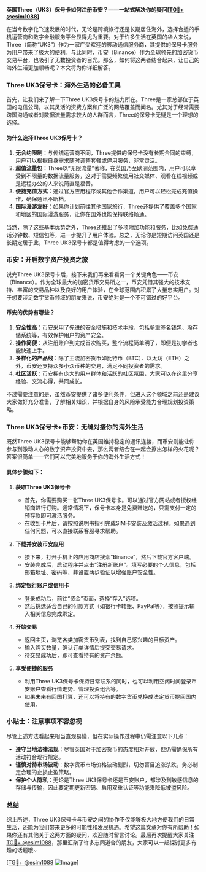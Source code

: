**英国Three（UK3）保号卡如何注册币安？——一站式解决你的疑问[[TG💪+ @esim1088](https://t.me/s/esim1088)]**

在当今数字化飞速发展的时代，无论是跨境旅行还是长期居住海外，选择合适的手机运营商和数字金融服务平台显得尤为重要。对于许多生活在英国的华人来说，Three（简称“UK3”）作为一家广受欢迎的移动通信服务商，其提供的保号卡服务为用户带来了极大的便利。与此同时，币安（Binance）作为全球领先的加密货币交易平台，也吸引了无数投资者的目光。那么，如何将这两者结合起来，让自己的海外生活更加顺畅呢？本文将为你详细解答。

### Three UK3保号卡：海外生活的必备工具

首先，让我们来了解一下Three UK3保号卡的魅力所在。Three是一家总部位于英国的电信公司，以其灵活的资费方案和广泛的网络覆盖而闻名。尤其对于经常需要跨国沟通或者对数据流量需求较大的人群而言，Three的保号卡无疑是一个理想的选择。

#### 为什么选择Three UK3保号卡？

1. **无合约限制**：与传统运营商不同，Three提供的保号卡没有长期合同的束缚，用户可以根据自身需求随时调整套餐或停用服务，非常灵活。
2. **超值流量包**：Three以“无限流量”著称，在英国乃至欧洲范围内，用户可以享受到不限量的数据流量服务，这对于需要频繁使用社交媒体、观看在线视频或是远程办公的人来说简直是福音。
3. **便捷充值方式**：通过官方应用程序或其他合作渠道，用户可以轻松完成充值操作，确保通讯不断档。
4. **国际漫游友好**：如果你计划前往其他国家旅行，Three还提供了覆盖多个国家和地区的国际漫游服务，让你在国外也能保持联络畅通。

当然，除了这些基本优势之外，Three还推出了多项附加功能和服务，比如免费通话分钟数、短信包等，进一步提升了用户体验。总之，无论你是短期访问英国还是长期定居于此，Three UK3保号卡都是值得考虑的一个选项。

### 币安：开启数字资产投资之旅

说完Three UK3保号卡后，接下来我们再来看看另一个关键角色——币安（Binance）。作为全球最大的加密货币交易所之一，币安凭借其强大的技术支持、丰富的交易品种以及良好的用户体验，在全球范围内积累了大量忠实用户。对于想要涉足数字货币领域的朋友来说，币安绝对是一个不可错过的好平台。

#### 币安的优势有哪些？

1. **安全性高**：币安采用了先进的安全措施和技术手段，包括多重签名钱包、冷存储系统等，有效保护用户的资产安全。
2. **操作简便**：从注册账户到完成首次购买，整个流程简单明了，即便是初学者也能快速上手。
3. **多样化的产品线**：除了主流加密货币如比特币（BTC）、以太坊（ETH）之外，币安还支持众多小众币种的交易，满足不同投资者的需求。
4. **社区活跃**：币安拥有庞大的用户群体和活跃的社区氛围，大家可以在这里分享经验、交流心得，共同成长。

不过需要注意的是，虽然币安提供了诸多便利条件，但进入这个领域之前还是建议大家做好充分准备，了解相关知识，并根据自身的风险承受能力合理规划投资策略。

### Three UK3保号卡+币安：无缝对接你的海外生活

既然Three UK3保号卡能够帮助你在英国维持稳定的通讯连接，而币安则能让你参与到激动人心的数字资产投资中去，那么两者结合在一起会擦出怎样的火花呢？答案很简单——它们可以完美地服务于你的海外生活方式！

#### 具体步骤如下：

1. **获取Three UK3保号卡**
   - 首先，你需要购买一张Three UK3保号卡。可以通过官方网站或者授权经销商进行订购。通常情况下，保号卡本身是免费赠送的，只需支付一定的预存款即可激活服务。
   - 在收到卡片后，请按照说明书指引完成SIM卡安装及激活过程。如果遇到任何问题，可以直接联系客服寻求帮助。

2. **下载并安装币安应用**
   - 接下来，打开手机上的应用商店搜索“Binance”，然后下载官方客户端。
   - 安装完成后，启动程序并点击“注册新账户”。填写必要的个人信息，包括邮箱地址、密码等，并设置两步验证以增强账户安全性。

3. **绑定银行账户或信用卡**
   - 登录成功后，前往“资金”页面，选择“存入”选项。
   - 然后挑选适合自己的付款方式（如银行卡转账、PayPal等），按照提示输入相关信息完成绑定。

4. **开始交易**
   - 返回主页，浏览各类加密货币列表，找到自己感兴趣的目标资产。
   - 输入购买数量，确认订单详情后提交交易请求。
   - 待交易成功后，即可查看持有的资产余额。

5. **享受便捷的服务**
   - 利用Three UK3保号卡保持日常联系的同时，也可以利用空闲时间登录币安账户查看行情走势、管理投资组合等。
   - 如果未来有回国打算，还可以将持有的数字货币兑换成法定货币提回国内使用。

### 小贴士：注意事项不容忽视

尽管上述方法看起来相当直观易懂，但在实际操作过程中仍需注意以下几点：

- **遵守当地法律法规**：尽管英国对于加密货币的态度相对开放，但仍需确保所有活动符合现行规定。
- **谨慎对待市场波动**：数字货币市场价格波动剧烈，切勿盲目追涨杀跌，务必制定合理的止损止盈策略。
- **保护个人隐私**：无论是Three UK3保号卡还是币安账户，都涉及到敏感信息的存储与传输，因此要定期更新密码、启用双重认证等功能来降低被盗风险。

### 总结

综上所述，Three UK3保号卡与币安之间的协作不仅能够极大地方便我们的日常生活，还能为我们带来更多的可能性和发展机遇。希望这篇文章对你有所帮助！如果你还有其他关于这两方面的疑问，欢迎随时留言讨论。最后再次提醒大家关注[TG💪+ @esim1088](https://t.me/s/esim1088)，那里汇聚了许多志同道合的朋友，大家可以一起探讨更多有趣的话题哦~

[[TG💪+ @esim1088](https://t.me/s/esim1088) ![Image](https://i.postimg.cc/4NQfJmqS/Snipaste-2025-05-13-00-14-12.png)]